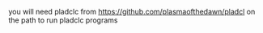 you will need pladclc from https://github.com/plasmaofthedawn/pladcl on the path to run pladclc programs
